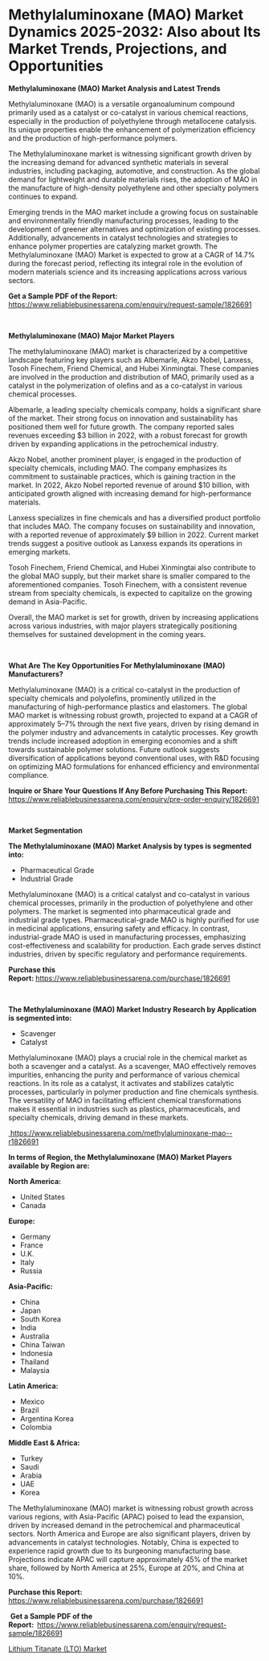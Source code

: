 <p><h1>Methylaluminoxane (MAO) Market Dynamics 2025-2032: Also about Its Market Trends, Projections, and Opportunities</h1></p><p><strong>Methylaluminoxane (MAO) Market Analysis and Latest Trends</strong></p>
<p><p>Methylaluminoxane (MAO) is a versatile organoaluminum compound primarily used as a catalyst or co-catalyst in various chemical reactions, especially in the production of polyethylene through metallocene catalysis. Its unique properties enable the enhancement of polymerization efficiency and the production of high-performance polymers. </p><p>The Methylaluminoxane market is witnessing significant growth driven by the increasing demand for advanced synthetic materials in several industries, including packaging, automotive, and construction. As the global demand for lightweight and durable materials rises, the adoption of MAO in the manufacture of high-density polyethylene and other specialty polymers continues to expand. </p><p>Emerging trends in the MAO market include a growing focus on sustainable and environmentally friendly manufacturing processes, leading to the development of greener alternatives and optimization of existing processes. Additionally, advancements in catalyst technologies and strategies to enhance polymer properties are catalyzing market growth. The Methylaluminoxane (MAO) Market is expected to grow at a CAGR of 14.7% during the forecast period, reflecting its integral role in the evolution of modern materials science and its increasing applications across various sectors.</p></p>
<p><strong>Get a Sample PDF of the Report:&nbsp;</strong> <a href="https://www.reliablebusinessarena.com/enquiry/request-sample/1826691?utm_campaign=3251&utm_medium=2&utm_source=Github&utm_content=ia&utm_term=03042025&utm_id=methylaluminoxane-mao">https://www.reliablebusinessarena.com/enquiry/request-sample/1826691</a></p>
<p>&nbsp;</p>
<p><strong>Methylaluminoxane (MAO) Major Market Players</strong></p>
<p><p>The methylaluminoxane (MAO) market is characterized by a competitive landscape featuring key players such as Albemarle, Akzo Nobel, Lanxess, Tosoh Finechem, Friend Chemical, and Hubei Xinmingtai. These companies are involved in the production and distribution of MAO, primarily used as a catalyst in the polymerization of olefins and as a co-catalyst in various chemical processes.</p><p>Albemarle, a leading specialty chemicals company, holds a significant share of the market. Their strong focus on innovation and sustainability has positioned them well for future growth. The company reported sales revenues exceeding $3 billion in 2022, with a robust forecast for growth driven by expanding applications in the petrochemical industry.</p><p>Akzo Nobel, another prominent player, is engaged in the production of specialty chemicals, including MAO. The company emphasizes its commitment to sustainable practices, which is gaining traction in the market. In 2022, Akzo Nobel reported revenue of around $10 billion, with anticipated growth aligned with increasing demand for high-performance materials.</p><p>Lanxess specializes in fine chemicals and has a diversified product portfolio that includes MAO. The company focuses on sustainability and innovation, with a reported revenue of approximately $9 billion in 2022. Current market trends suggest a positive outlook as Lanxess expands its operations in emerging markets.</p><p>Tosoh Finechem, Friend Chemical, and Hubei Xinmingtai also contribute to the global MAO supply, but their market share is smaller compared to the aforementioned companies. Tosoh Finechem, with a consistent revenue stream from specialty chemicals, is expected to capitalize on the growing demand in Asia-Pacific.</p><p>Overall, the MAO market is set for growth, driven by increasing applications across various industries, with major players strategically positioning themselves for sustained development in the coming years.</p></p>
<p>&nbsp;</p>
<p><strong>What Are The Key Opportunities For Methylaluminoxane (MAO) Manufacturers?</strong></p>
<p><p>Methylaluminoxane (MAO) is a critical co-catalyst in the production of specialty chemicals and polyolefins, prominently utilized in the manufacturing of high-performance plastics and elastomers. The global MAO market is witnessing robust growth, projected to expand at a CAGR of approximately 5–7% through the next five years, driven by rising demand in the polymer industry and advancements in catalytic processes. Key growth trends include increased adoption in emerging economies and a shift towards sustainable polymer solutions. Future outlook suggests diversification of applications beyond conventional uses, with R&D focusing on optimizing MAO formulations for enhanced efficiency and environmental compliance.</p></p>
<p><strong>Inquire or Share Your Questions If Any Before Purchasing This Report:</strong> <a href="https://www.reliablebusinessarena.com/enquiry/pre-order-enquiry/1826691?utm_campaign=3251&utm_medium=2&utm_source=Github&utm_content=ia&utm_term=03042025&utm_id=methylaluminoxane-mao">https://www.reliablebusinessarena.com/enquiry/pre-order-enquiry/1826691</a></p>
<p>&nbsp;</p>
<p><strong>Market Segmentation</strong></p>
<p><strong>The Methylaluminoxane (MAO) Market Analysis by types is segmented into:</strong></p>
<p><ul><li>Pharmaceutical Grade</li><li>Industrial Grade</li></ul></p>
<p><p>Methylaluminoxane (MAO) is a critical catalyst and co-catalyst in various chemical processes, primarily in the production of polyethylene and other polymers. The market is segmented into pharmaceutical grade and industrial grade types. Pharmaceutical-grade MAO is highly purified for use in medicinal applications, ensuring safety and efficacy. In contrast, industrial-grade MAO is used in manufacturing processes, emphasizing cost-effectiveness and scalability for production. Each grade serves distinct industries, driven by specific regulatory and performance requirements.</p></p>
<p><strong>Purchase this Report:&nbsp;</strong><a href="https://www.reliablebusinessarena.com/purchase/1826691?utm_campaign=3251&utm_medium=2&utm_source=Github&utm_content=ia&utm_term=03042025&utm_id=methylaluminoxane-mao">https://www.reliablebusinessarena.com/purchase/1826691</a></p>
<p>&nbsp;</p>
<p><strong>The Methylaluminoxane (MAO) Market Industry Research by Application is segmented into:</strong></p>
<p><ul><li>Scavenger</li><li>Catalyst</li></ul></p>
<p><p>Methylaluminoxane (MAO) plays a crucial role in the chemical market as both a scavenger and a catalyst. As a scavenger, MAO effectively removes impurities, enhancing the purity and performance of various chemical reactions. In its role as a catalyst, it activates and stabilizes catalytic processes, particularly in polymer production and fine chemicals synthesis. The versatility of MAO in facilitating efficient chemical transformations makes it essential in industries such as plastics, pharmaceuticals, and specialty chemicals, driving demand in these markets.</p></p>
<p><a href="https://www.reliablebusinessarena.com/methylaluminoxane-mao--r1826691?utm_campaign=3251&utm_medium=2&utm_source=Github&utm_content=ia&utm_term=03042025&utm_id=methylaluminoxane-mao">&nbsp;https://www.reliablebusinessarena.com/methylaluminoxane-mao--r1826691</a></p>
<p><strong>In terms of Region, the Methylaluminoxane (MAO) Market Players available by Region are:</strong></p>
<p>
    <p> <strong> North America: </strong>
        <ul>
            <li>United States</li>
            <li>Canada</li>
        </ul>
        </p> 
    <p> <strong> Europe: </strong>
        <ul>
            <li>Germany</li>
            <li>France</li>
            <li>U.K.</li>
            <li>Italy</li>
            <li>Russia</li>
        </ul>
        </p> 
    <p> <strong> Asia-Pacific: </strong>
        <ul>
            <li>China</li>
            <li>Japan</li>
            <li>South Korea</li>
            <li>India</li>
            <li>Australia</li>
            <li>China Taiwan</li>
            <li>Indonesia</li>
            <li>Thailand</li>
            <li>Malaysia</li>
        </ul>
        </p> 
    <p> <strong> Latin America: </strong>
        <ul>
            <li>Mexico</li>
            <li>Brazil</li>
            <li>Argentina Korea</li>
            <li>Colombia</li>
        </ul>
        </p> 
    <p> <strong> Middle East & Africa: </strong>
        <ul>
            <li>Turkey</li>
            <li>Saudi</li>
            <li>Arabia</li>
            <li>UAE</li>
            <li>Korea</li>
        </ul>
    </p>
    </p>
<p><p>The Methylaluminoxane (MAO) market is witnessing robust growth across various regions, with Asia-Pacific (APAC) poised to lead the expansion, driven by increased demand in the petrochemical and pharmaceutical sectors. North America and Europe are also significant players, driven by advancements in catalyst technologies. Notably, China is expected to experience rapid growth due to its burgeoning manufacturing base. Projections indicate APAC will capture approximately 45% of the market share, followed by North America at 25%, Europe at 20%, and China at 10%.</p></p>
<p><strong>Purchase this Report: </strong><a href="https://www.reliablebusinessarena.com/purchase/1826691?utm_campaign=3251&utm_medium=2&utm_source=Github&utm_content=ia&utm_term=03042025&utm_id=methylaluminoxane-mao">https://www.reliablebusinessarena.com/purchase/1826691</a></p>
<p>&nbsp;<strong>Get a Sample PDF of the Report:&nbsp;&nbsp;</strong><a href="https://www.reliablebusinessarena.com/enquiry/request-sample/1826691?utm_campaign=3251&utm_medium=2&utm_source=Github&utm_content=ia&utm_term=03042025&utm_id=methylaluminoxane-mao">https://www.reliablebusinessarena.com/enquiry/request-sample/1826691</a></p>
<p><strong></strong></p>
<p><p><a href="https://github.com/shrebasokib/Market-Research-Report-List-1/blob/main/lithium-titanate-lto-market.md?utm_campaign=3251&utm_medium=2&utm_source=Github&utm_content=ia&utm_term=03042025&utm_id=methylaluminoxane-mao">Lithium Titanate (LTO) Market</a></p></p>